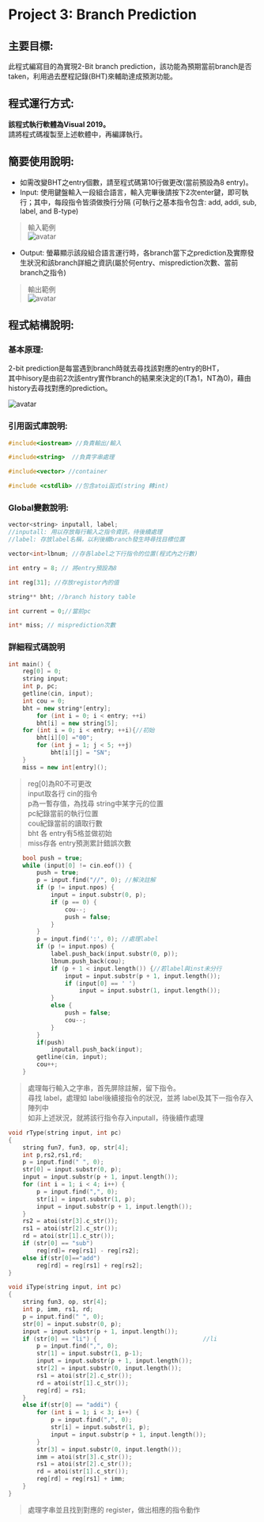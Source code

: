 # Project 3: Branch Prediction
## 主要目標:
此程式編寫目的為實現2-Bit branch prediction，該功能為預期當前branch是否taken，利用過去歷程記錄(BHT)來輔助達成預測功能。

## 程式運行方式:

**該程式執行軟體為Visual 2019。**  
請將程式碼複製至上述軟體中，再編譯執行。  

## 簡要使用說明:  
- 如需改變BHT之entry個數，請至程式碼第10行做更改(當前預設為8 entry)。  
- Input: 使用鍵盤輸入一段組合語言，輸入完畢後請按下2次enter鍵，即可執行；其中，每段指令皆須做換行分隔 (可執行之基本指令包含: add, addi, sub, label, and B-type)   
> 輸入範例  
![avatar](https://upload.cc/i1/2020/05/20/PCYsLK.jpg)  

- Output: 螢幕顯示該段組合語言運行時，各branch當下之prediction及實際發生狀況和該branch詳細之資訊(屬於何entry、misprediction次數、當前branch之指令)  
> 輸出範例  
![avatar](https://upload.cc/i1/2020/05/20/T9D8NQ.jpg)  

## 程式結構說明:  

### 基本原理:  
2-bit prediction是每當遇到branch時就去尋找該對應的entry的BHT，  
其中hisory是由前2次該entry實作branch的結果來決定的(T為1，NT為0)，藉由history去尋找對應的prediction。  

![avatar](https://upload.cc/i1/2020/05/20/TMurV3.gif)  
### 引用函式庫說明:  
```cpp  
#include<iostream> //負責輸出/輸入  
```  
```cpp  
#include<string>  //負責字串處理  
```  
```cpp  
#include<vector> //container  
```  
```cpp  
#include <cstdlib> //包含atoi函式(string 轉int)  
```  
### Global變數說明:  
```cpp  
vector<string> inputall, label;  
//inputall: 用以存放每行輸入之指令資訊，待後續處理  
//label: 存放label名稱，以利後續branch發生時尋找目標位置  
```  
```cpp  
vector<int>lbnum; //存各label之下行指令的位置(程式內之行數)  
```  
```cpp  
int entry = 8; // 將entry預設為8   
```  
```cpp  
int reg[31]; //存放registor內的值  
```  
```cpp  
string** bht; //branch history table  
```  
```cpp  
int current = 0;//當前pc  
```   
```cpp  
int* miss; // misprediction次數  
```  

### 詳細程式碼說明 

```cpp  
int main() {  
	reg[0] = 0;  
	string input; 	 
	int p, pc;  
	getline(cin, input);  
	int cou = 0;  
	bht = new string*[entry];  
		for (int i = 0; i < entry; ++i)   
		bht[i] = new string[5];  
	for (int i = 0; i < entry; ++i){//初始  
		bht[i][0] ="00";   
		for (int j = 1; j < 5; ++j)  
			bht[i][j] = "SN";  
	}  
	miss = new int[entry]();  
```  
> reg[0]為R0不可更改  
> input取各行 cin的指令  
> p為一暫存值，為找尋 string中某字元的位置  
> pc紀錄當前的執行位置  
> cou紀錄當前的讀取行數  
> bht 各 entry有5格並做初始  
> miss存各 entry預測累計錯誤次數  
```cpp  
	bool push = true;  
	while (input[0] != cin.eof()) {  
		push = true;  
		p = input.find("//", 0); //解決註解  
		if (p != input.npos) {   
			input = input.substr(0, p);  
			if (p == 0) {  
				cou--;  
				push = false;  
			}  
		}  
		p = input.find(':', 0); //處理label  
		if (p != input.npos) {  
			label.push_back(input.substr(0, p));  
			lbnum.push_back(cou);  
			if (p + 1 < input.length()) {//若label與inst未分行  
				input = input.substr(p + 1, input.length());   
				if (input[0] == ' ')  
					input = input.substr(1, input.length());  
			}  
			else {  
				push = false;  
				cou--;  
			}  
		}  
		if(push)  
			inputall.push_back(input);  
		getline(cin, input);  
		cou++;  
	}  
```  
> 處理每行輸入之字串，首先屏除註解，留下指令。   
> 尋找 label，處理如 label後續接指令的狀況，並將 label及其下一指令存入陣列中  
> 如非上述狀況，就將該行指令存入inputall，待後續作處理  

```cpp
void rType(string input, int pc)
{
	string fun7, fun3, op, str[4];
	int p,rs2,rs1,rd;
	p = input.find(" ", 0);
	str[0] = input.substr(0, p);
	input = input.substr(p + 1, input.length());
	for (int i = 1; i < 4; i++) {
		p = input.find(",", 0);
		str[i] = input.substr(1, p);
		input = input.substr(p + 1, input.length());
	}
	rs2 = atoi(str[3].c_str());
	rs1 = atoi(str[2].c_str());
	rd = atoi(str[1].c_str());
	if (str[0] == "sub")
		reg[rd]= reg[rs1] - reg[rs2];
	else if(str[0]=="add")
		reg[rd] = reg[rs1] + reg[rs2];
}

void iType(string input, int pc)
{
	string fun3, op, str[4];
	int p, imm, rs1, rd;
	p = input.find(" ", 0);
	str[0] = input.substr(0, p);
	input = input.substr(p + 1, input.length());
	if (str[0] == "li") {                              //li
		p = input.find(",", 0);
		str[1] = input.substr(1, p-1);
		input = input.substr(p + 1, input.length());
		str[2] = input.substr(0, input.length());
		rs1 = atoi(str[2].c_str());
		rd = atoi(str[1].c_str());
		reg[rd] = rs1;
	}
	else if(str[0] == "addi") {
		for (int i = 1; i < 3; i++) {
			p = input.find(",", 0);
			str[i] = input.substr(1, p);
			input = input.substr(p + 1, input.length());
		}
		str[3] = input.substr(0, input.length());
		imm = atoi(str[3].c_str());
		rs1 = atoi(str[2].c_str());
		rd = atoi(str[1].c_str());
		reg[rd] = reg[rs1] + imm;
	}
}
```
> 處理字串並且找到對應的 register，做出相應的指令動作  

  